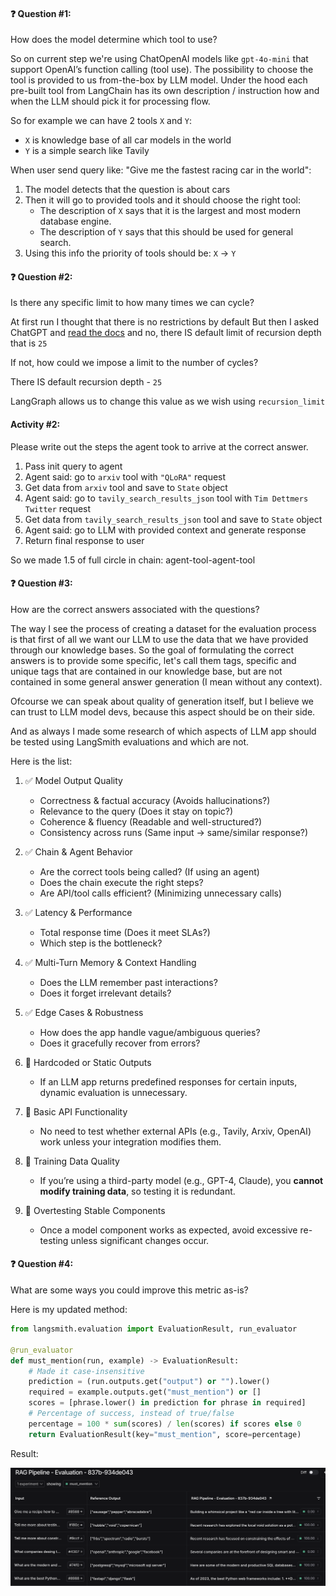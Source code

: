 #### ❓ Question #1:

How does the model determine which tool to use?

So on current step we're using ChatOpenAI models like `gpt-4o-mini` that support OpenAI’s function calling (tool use). 
The possibility to choose the tool is provided to us from-the-box by LLM model.
Under the hood each pre-built tool from LangChain has its own description / instruction how and when the LLM should pick it for processing flow. 

So for example we can have 2 tools `X` and `Y`:
- `X` is knowledge base of all car models in the world
- `Y` is a simple search like Tavily

When user send query like: "Give me the fastest racing car in the world":
1. The model detects that the question is about cars
2. Then it will go to provided tools and it should choose the right tool:
    - The description of `X` says that it is the largest and most modern database engine.
    - The description of `Y` says that this should be used for general search.
3. Using this info the priority of tools should be: `X` -> `Y`

#### ❓ Question #2:

Is there any specific limit to how many times we can cycle?

At first run I thought that there is no restrictions by default
But then I asked ChatGPT and [read the docs](https://langchain-ai.github.io/langgraph/concepts/low_level/#recursion-limit) and no, there IS default limit of recursion depth that is `25`

If not, how could we impose a limit to the number of cycles?

There IS default recursion depth - `25`

LangGraph allows us to change this value as we wish using `recursion_limit`

#### Activity #2:

Please write out the steps the agent took to arrive at the correct answer.

1. Pass init query to agent
2. Agent said: go to `arxiv` tool with `"QLoRA"` request
3. Get data from `arxiv` tool and save to `State` object
4. Agent said: go to `tavily_search_results_json` tool with `Tim Dettmers Twitter` request
5. Get data from `tavily_search_results_json` tool and save to `State` object
6. Agent said: go to LLM with provided context and generate response
7. Return final response to user

So we made 1.5 of full circle in chain: agent-tool-agent-tool

#### ❓ Question #3:

How are the correct answers associated with the questions?

The way I see the process of creating a dataset for the evaluation process is that first of all we want our LLM to use 
the data that we have provided through our knowledge bases. 
So the goal of formulating the correct answers is to provide some specific, let's call them tags, specific and unique tags 
that are contained in our knowledge base, but are not contained in some general answer generation (I mean without any context).

Ofcourse we can speak about quality of generation itself, but I believe we can trust to LLM model devs, 
because this aspect should be on their side.

And as always I made some research of which aspects of LLM app should be tested using LangSmith evaluations and which are not. 

Here is the list:
1. ✅ Model Output Quality
   - Correctness & factual accuracy (Avoids hallucinations?)  
   - Relevance to the query (Does it stay on topic?)  
   - Coherence & fluency (Readable and well-structured?)  
   - Consistency across runs (Same input → same/similar response?)  
2. ✅ Chain & Agent Behavior 
   - Are the correct tools being called? (If using an agent)  
   - Does the chain execute the right steps?  
   - Are API/tool calls efficient? (Minimizing unnecessary calls)
3. ✅ Latency & Performance
   - Total response time (Does it meet SLAs?)  
   - Which step is the bottleneck?
4. ✅ Multi-Turn Memory & Context Handling
   - Does the LLM remember past interactions?
   - Does it forget irrelevant details?
5. ✅ Edge Cases & Robustness
   - How does the app handle vague/ambiguous queries?
   - Does it gracefully recover from errors?


1. 🚫 Hardcoded or Static Outputs
   - If an LLM app returns predefined responses for certain inputs, dynamic evaluation is unnecessary.
2. 🚫 Basic API Functionality 
   - No need to test whether external APIs (e.g., Tavily, Arxiv, OpenAI) work unless your integration modifies them.
3. 🚫 Training Data Quality
   - If you’re using a third-party model (e.g., GPT-4, Claude), you **cannot modify training data**, so testing it is redundant.
4. 🚫 Overtesting Stable Components
   - Once a model component works as expected, avoid excessive re-testing unless significant changes occur.  

#### ❓ Question #4:

What are some ways you could improve this metric as-is?

Here is my updated method:
```python
from langsmith.evaluation import EvaluationResult, run_evaluator

@run_evaluator
def must_mention(run, example) -> EvaluationResult:
    # Made it case-insensitive
    prediction = (run.outputs.get("output") or "").lower()
    required = example.outputs.get("must_mention") or []
    scores = [phrase.lower() in prediction for phrase in required]
    # Percentage of success, instead of true/false
    percentage = 100 * sum(scores) / len(scores) if scores else 0
    return EvaluationResult(key="must_mention", score=percentage)
```
Result:

![alt](Screenshot_RAG_Evaluation.png "Title")